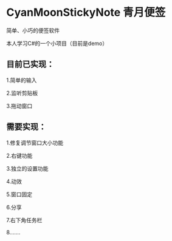 # CyanMoonStickyNote 青月便签
简单、小巧的便签软件

本人学习C#的一个小项目（目前是demo）


## 目前已实现：

1.简单的输入

2.监听剪贴板

3.拖动窗口


## 需要实现：

1.修复调节窗口大小功能

2.右键功能

3.独立的设置功能

4.动效

5.窗口固定

6.分享

7.右下角任务栏

8.……
